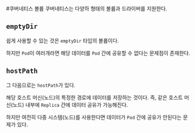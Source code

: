 #쿠버네티스 볼륨
쿠버네티스는 다양하 형태의 볼륨과 드라이버를 지원한다.

## `emptyDir`
쉽게 사용할 수 있는 것은 `emptyDir` 타입의 볼륨이다.

하지만 `Pod`이 여러개라면 해당 데이터를 `Pod` 간에 공유할 수 없다는 문제점이 존재한다.


## `hostPath`
그 다음으로는 `hostPath`가 있다.

해당 호스트 머신(노드)의 특정한 경로에 데이터를 저장하는 것이다.
즉, 같은 호스트 머신(노드) 내부에 `Replica` 간에 데이터 공유가 가능해진다.

하지만 여전히 다중 시스템(노드)를 사용한다면 데이터가 `Pod` 간에 공유가 안된다는 문제가 있다.

